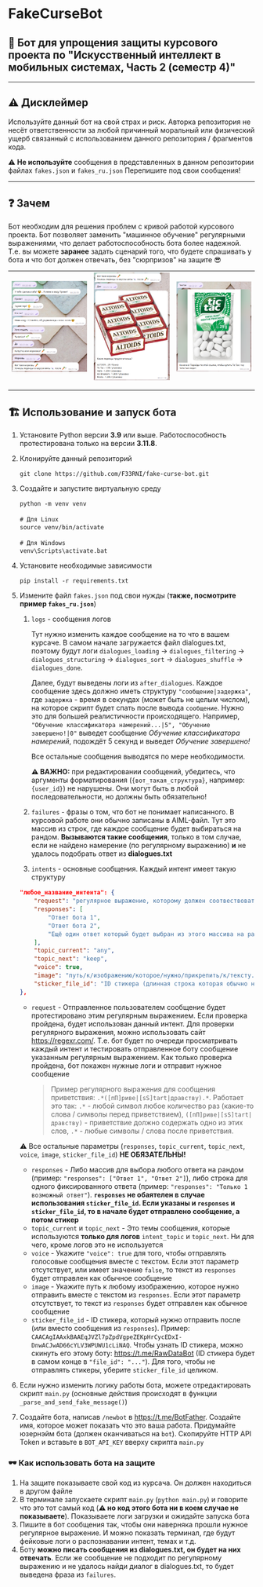 # FakeCurseBot

## 🤡 Бот для упрощения защиты курсового проекта по "Искусственный интеллект в мобильных системах, Часть 2 (семестр 4)"

----------

## ⚠️ Дисклеймер

Используйте данный бот на свой страх и риск. Авторка репозитория не несёт ответственности за любой причинный моральный или физический ущерб связанный с использованием данного репозитория / фрагментов кода.

⚠️ **Не используйте** сообщения в представленных в данном репозитории файлах `fakes.json` и `fakes_ru.json` Перепишите под свои сообщения!

----------

## ❓ Зачем

Бот необходим для решения проблем с кривой работой курсового проекта. Бот позволяет заменить "машинное обучение" регулярными выражениями, что делает работоспособность бота более надежной. Т.е. вы можете **заранее** задать сценарий того, что будете спрашивать у бота и что бот должен отвечать, без "сюрпризов" на защите 😎

|![Start screenshot](screenshots/1.png)|![Ad screenshot](screenshots/2.png)|![Select screenshot](screenshots/3.png)|
|--------------------------------------|-----------------------------------|---------------------------------------|

----------

## 🏗️ Использование и запуск бота

1. Установите Python версии **3.9** или выше. Работоспособность протестирована только на версии **3.11.8**.
2. Клонируйте данный репозиторий

    ```shell
    git clone https://github.com/F33RNI/fake-curse-bot.git
    ```

3. Создайте и запустите виртуальную среду

    ```shell
    python -m venv venv

    # Для Linux
    source venv/bin/activate

    # Для Windows
    venv\Scripts\activate.bat
    ```

4. Установите необходимые зависимости

    ```shell
    pip install -r requirements.txt
    ```

5. Измените файл `fakes.json` под свои нужды (**также, посмотрите пример `fakes_ru.json`**)
   1. `logs` - сообщения логов

        Тут нужно изменить каждое сообщение на то что в вашем курсаче. В самом начале загружается файл dialogues.txt, поэтому будут логи `dialogues_loading` -> `dialogues_filtering` -> `dialogues_structuring` -> `dialogues_sort` -> `dialogues_shuffle` -> `dialogues_done`.

        Далее, будут выведены логи из `after_dialogues`. Каждое сообщение здесь должно иметь структуру `"сообщение|задержка"`, где `задержка` - время в секундах (может быть не целым числом), на которое скрипт будет спать после вывода `сообщение`. Нужно это для большей реалистичности происходящего. Например, `"Обучение классификатора намерений...|5", "Обучение завершено!|0"` выведет сообщение *Обучение классификатора намерений*, подождёт 5 секунд и выведет *Обучение завершено!*

        Все остальные сообщения выводятся по мере необходимости.

        **⚠️ ВАЖНО:** при редактировании сообщений, убедитесь, что аргументы форматирования (`{вот_такая_структура}`, например: `{user_id}`) не нарушены. Они могут быть в любой последовательности, но должны быть обязательно!

   2. `failures` - фразы о том, что бот не понимает написанного. В курсовой работе они обычно записаны в AIML-файл. Тут это массив из строк, где каждое сообщение будет выбираться на рандом. **Вызываются такие сообщения**, только в том случае, если не найдено намерение (по регулярному выражению) **и** не удалось подобрать ответ из **dialogues.txt**
   3. `intents` - основные сообщения. Каждый интент имеет такую структуру

    ```json
    "любое_название_интента": {
        "request": "регулярное выражение, которому должен соотвествовать текст, отправленный боту",
        "responses": [
            "Ответ бота 1",
            "Ответ бота 2",
            "Ещё один ответ который будет выбран из этого массива на рандом"
        ],
        "topic_current": "any",
        "topic_next": "keep",
        "voice": true,
        "image": "путь/к/изображению/которое/нужно/прикрепить/к/тексту.jpg",
        "sticker_file_id": "ID стикера (длинная строка которая обычно начинается с CAA)"
    },
    ```

      - `request` - Отправленное пользователем сообщение будет протестировано этим регулярным выражением. Если проверка пройдена, будет использован данный интент. Для проверки регулярного выражения, можно использовать сайт <https://regexr.com/>. Т.е. бот будет по очереди просматривать каждый интент и тестировать отправленное боту сообщение указанным регулярным выражением. Как только проверка пройдена, бот покажен нужные логи и отправит нужное сообщение
  
        > Пример регулярного выражения для сообщения приветствия: `.*([пП]риве|[sS]tart|дравству).*`. Работает это так: `.*` - любой символ любое количество раз (какие-то слова / символы перед приветствием), `([пП]риве|[sS]tart|дравству)` - приветствие должно содержать одно из этих слов, `.*` - любые символы / слова после приветствия.

    ⚠️ Все остальные параметры (`responses`, `topic_current`, `topic_next`, `voice`, `image`, `sticker_file_id`) **НЕ ОБЯЗАТЕЛЬНЫ!**

      - `responses` - Либо массив для выбора любого ответа на рандом (пример: `"responses": ["Ответ 1", "Ответ 2"]`), либо строка для одного фиксированного ответа (пример: `"responses": "Только 1 возможный ответ"`). **`responses` не обаятелен в случае использования `sticker_file_id`. Если указаны и `responses` и `sticker_file_id`, то в начале будет отправлено сообщение, а потом стикер**
      - `topic_current` и `topic_next` - Это темы сообщения, которые используются **только для логов** `intent_topic` и `topic_next`. Ни для чего, кроме логов это не используется
      - `voice` - Укажите `"voice": true` для того, чтобы отправлять голосовые сообщения вместе с текстом. Если этот параметр отсутствует, или имеет значение `false`, то текст из `responses` будет отправлен как обычное сообщение
      - `image` - Укажите путь к любому изображению, которое нужно отправить вместе с текстом из `responses`. Если этот параметр отсутствует, то текст из `responses` будет отправлен как обычное сообщение
      - `sticker_file_id` - ID стикера, который нужно отправить после (или вместо сообщения из `responses`). Пример: `CAACAgIAAxkBAAEqJVZl7pZpdVgpeZEKpHrCycEDxI-DnwACJwAD66cYLV3WPUWU1cLiNAQ`. Чтобы узнать ID стикера, можно скинуть его этому боту: <https://t.me/RawDataBot> (ID стикера будет в самом конце в `"file_id": "..."`). Для того, чтобы не отправлять стикеры, уберите `sticker_file_id` целиком.

6. Если нужно изменить логику работы бота, можете отредактировать скрипт `main.py` (основные действия происходят в функции `_parse_and_send_fake_message()`)
7. Создайте бота, написав `/newbot` в <https://t.me/BotFather>. Создайте имя, которое может показать что это ваша работа. Придумайте юзернэйм бота (должен оканчиваться на `bot`). Скопируйте HTTP API Token и вставьте в `BOT_API_KEY` вверху скрипта `main.py`

### 🕶 Как использовать бота на защите

1. На защите показываете свой код из курсача. Он должен находиться в другом файле
2. В терминале запускаете скрипт `main.py` (`python main.py`) и говорите что это тот самый код (**⚠️ но код этого бота ни в коем случае не показываете**). Показываете логи загрузки и ожидайте запуска бота
3. Пишите в бот сообщения так, чтобы они наверняка прошли нужное регулярное выражение. И можно показать терминал, где будут фейковые логи о распознавании интент, темах и т.д.
4. Боту **можно писать сообщения из dialogues.txt, он будет на них отвечать**. Если же сообщение не подходит по регулярному выражению и не удалось найди диалог в dialogues.txt, то будет выведена фраза из `failures`.
